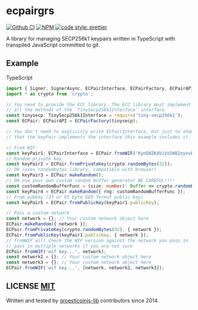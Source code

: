# ecpairgrs
[![Github CI](https://github.com/Groestlcoin/ecpairgrs/actions/workflows/main_ci.yml/badge.svg)](https://github.com/Groestlcoin/ecpairgrs/actions/workflows/main_ci.yml) [![NPM](https://img.shields.io/npm/v/ecpairgrs.svg)](https://www.npmjs.org/package/ecpairgrs) [![code style: prettier](https://img.shields.io/badge/code_style-prettier-ff69b4.svg?style=flat-square)](https://github.com/prettier/prettier)

A library for managing SECP256k1 keypairs written in TypeScript with transpiled JavaScript committed to git.

## Example

TypeScript

``` typescript
import { Signer, SignerAsync, ECPairInterface, ECPairFactory, ECPairAPI, TinySecp256k1Interface } from 'ecpairgrs';
import * as crypto from 'crypto';

// You need to provide the ECC library. The ECC library must implement
// all the methods of the `TinySecp256k1Interface` interface.
const tinysecp: TinySecp256k1Interface = require('tiny-secp256k1');
const ECPair: ECPairAPI = ECPairFactory(tinysecp);

// You don't need to explicitly write ECPairInterface, but just to show
// that the keyPair implements the interface this example includes it.

// From WIF
const keyPair1: ECPairInterface = ECPair.fromWIF('KynD8ZKdViVo5W82oyxvE18BbG6nZPVQ8Td8hYbwU94RmyTAMBsF');
// Random private key
const keyPair2 = ECPair.fromPrivateKey(crypto.randomBytes(32));
// OR (uses randombytes library, compatible with browser)
const keyPair3 = ECPair.makeRandom();
// OR use your own custom random buffer generator BE CAREFUL!!!!
const customRandomBufferFunc = (size: number): Buffer => crypto.randomBytes(size);
const keyPair4 = ECPair.makeRandom({ rng: customRandomBufferFunc });
// From pubkey (33 or 65 byte DER format public key)
const keyPair5 = ECPair.fromPublicKey(keyPair1.publicKey);

// Pass a custom network
const network = {}; // Your custom network object here
ECPair.makeRandom({ network });
ECPair.fromPrivateKey(crypto.randomBytes(32), { network });
ECPair.fromPublicKey(keyPair1.publicKey, { network });
// fromWIF will check the WIF version against the network you pass in
// pass in multiple networks if you are not sure
ECPair.fromWIF('wif key...', network);
const network2 = {}; // Your custom network object here
const network3 = {}; // Your custom network object here
ECPair.fromWIF('wif key...', [network, network2, network3]);
```

## LICENSE [MIT](LICENSE)
Written and tested by [groestlcoinjs-lib](https://github.com/Groestlcoin/groestlcoinjs-lib) contributors since 2014.
